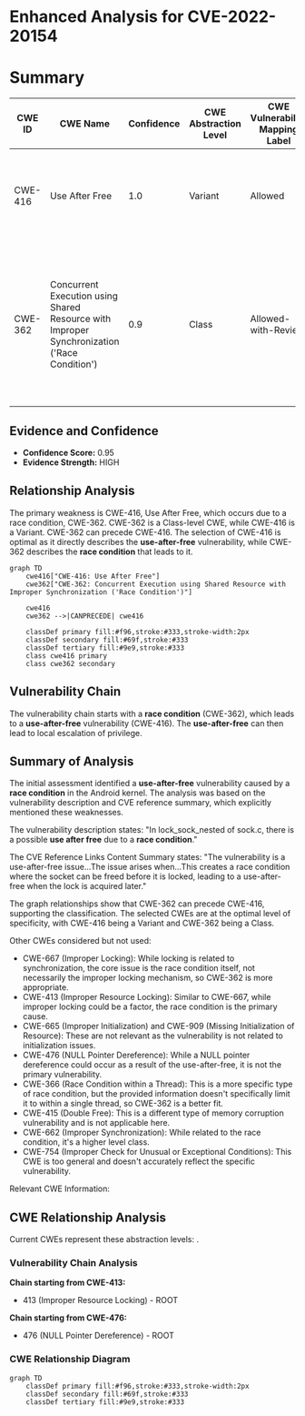 # Enhanced Analysis for CVE-2022-20154

# Summary
| CWE ID | CWE Name | Confidence | CWE Abstraction Level | CWE Vulnerability Mapping Label | CWE-Vulnerability Mapping Notes |
|---|---|---|---|---|---|
| CWE-416 | Use After Free | 1.0 | Variant | Allowed | Primary CWE. The vulnerability description explicitly mentions a **use-after-free**. |
| CWE-362 | Concurrent Execution using Shared Resource with Improper Synchronization ('Race Condition') | 0.9 | Class | Allowed-with-Review | Secondary CWE. The vulnerability description and CVE reference summary both mention a **race condition** as the root cause of the **use-after-free**. |

## Evidence and Confidence

*   **Confidence Score:** 0.95
*   **Evidence Strength:** HIGH

## Relationship Analysis
The primary weakness is CWE-416, Use After Free, which occurs due to a race condition, CWE-362. CWE-362 is a Class-level CWE, while CWE-416 is a Variant. CWE-362 can precede CWE-416. The selection of CWE-416 is optimal as it directly describes the **use-after-free** vulnerability, while CWE-362 describes the **race condition** that leads to it.

```mermaid
graph TD
    cwe416["CWE-416: Use After Free"]
    cwe362["CWE-362: Concurrent Execution using Shared Resource with Improper Synchronization ('Race Condition')"]
    
    cwe416
    cwe362 -->|CANPRECEDE| cwe416
    
    classDef primary fill:#f96,stroke:#333,stroke-width:2px
    classDef secondary fill:#69f,stroke:#333
    classDef tertiary fill:#9e9,stroke:#333
    class cwe416 primary
    class cwe362 secondary
```

## Vulnerability Chain
The vulnerability chain starts with a **race condition** (CWE-362), which leads to a **use-after-free** vulnerability (CWE-416). The **use-after-free** can then lead to local escalation of privilege.

## Summary of Analysis
The initial assessment identified a **use-after-free** vulnerability caused by a **race condition** in the Android kernel. The analysis was based on the vulnerability description and CVE reference summary, which explicitly mentioned these weaknesses.

The vulnerability description states: "In lock_sock_nested of sock.c, there is a possible **use after free** due to a **race condition**."

The CVE Reference Links Content Summary states: "The vulnerability is a use-after-free issue...The issue arises when...This creates a race condition where the socket can be freed before it is locked, leading to a use-after-free when the lock is acquired later."

The graph relationships show that CWE-362 can precede CWE-416, supporting the classification. The selected CWEs are at the optimal level of specificity, with CWE-416 being a Variant and CWE-362 being a Class.

Other CWEs considered but not used:

*   CWE-667 (Improper Locking): While locking is related to synchronization, the core issue is the race condition itself, not necessarily the improper locking mechanism, so CWE-362 is more appropriate.
*   CWE-413 (Improper Resource Locking): Similar to CWE-667, while improper locking could be a factor, the race condition is the primary cause.
*   CWE-665 (Improper Initialization) and CWE-909 (Missing Initialization of Resource): These are not relevant as the vulnerability is not related to initialization issues.
*   CWE-476 (NULL Pointer Dereference): While a NULL pointer dereference could occur as a result of the use-after-free, it is not the primary vulnerability.
*   CWE-366 (Race Condition within a Thread): This is a more specific type of race condition, but the provided information doesn't specifically limit it to within a single thread, so CWE-362 is a better fit.
*   CWE-415 (Double Free): This is a different type of memory corruption vulnerability and is not applicable here.
*   CWE-662 (Improper Synchronization): While related to the race condition, it's a higher level class.
*   CWE-754 (Improper Check for Unusual or Exceptional Conditions): This CWE is too general and doesn't accurately reflect the specific vulnerability.

Relevant CWE Information:


## CWE Relationship Analysis

Current CWEs represent these abstraction levels: .


### Vulnerability Chain Analysis

**Chain starting from CWE-413:**
- 413 (Improper Resource Locking) - ROOT


**Chain starting from CWE-476:**
- 476 (NULL Pointer Dereference) - ROOT



### CWE Relationship Diagram

```mermaid
graph TD
    classDef primary fill:#f96,stroke:#333,stroke-width:2px
    classDef secondary fill:#69f,stroke:#333
    classDef tertiary fill:#9e9,stroke:#333
```